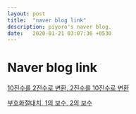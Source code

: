 ```yaml
---
layout: post
title:  "naver blog link"
description: piyoro's naver blog.
date:   2020-01-21 03:07:36 +0530
---
```

# Naver blog link

[10진수를 2진수로 변환, 2진수를 10진수로 변환](https://blog.naver.com/PostView.nhn?blogId=piyoro&logNo=221770535071&redirect=Dlog&widgetTypeCall=true&directAccess=false)

[부호화절대치, 1의 보수, 2의 보수](https://blog.naver.com/PostView.nhn?blogId=piyoro&logNo=221774762703&redirect=Dlog&widgetTypeCall=true&directAccess=false)
